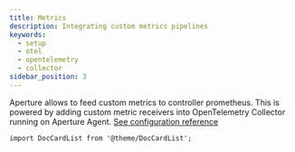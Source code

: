 ```yaml
---
title: Metrics
description: Integrating custom metrics pipelines
keywords:
  - setup
  - otel
  - opentelemetry
  - collector
sidebar_position: 3
---
```


Aperture allows to feed custom metrics to controller prometheus. This is powered
by adding custom metric receivers into OpenTelemetry Collector running on
Aperture Agent. [See configuration reference][config]

```mdx-code-block
import DocCardList from '@theme/DocCardList';
```

<DocCardList />

[config]: /reference/configuration/agent.md#custom-metrics-config
